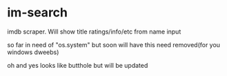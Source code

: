 # im-search
imdb scraper. Will show title ratings/info/etc from name input

so far in need of "os.system" but soon will have this need removed(for you windows dweebs) 


oh and yes looks like butthole but will be updated
